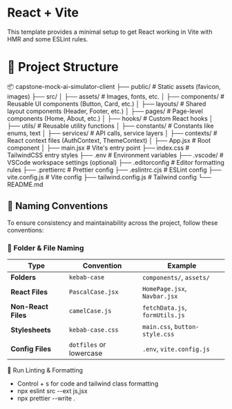 # React + Vite

This template provides a minimal setup to get React working in Vite with HMR and some ESLint rules.

# 📁 Project Structure

📦 capstone-mock-ai-simulator-client
├── public/ # Static assets (favicon, images)
├── src/
│ ├── assets/ # Images, fonts, etc.
│ ├── components/ # Reusable UI components (Button, Card, etc.)
│ ├── layouts/ # Shared layout components (Header, Footer, etc.)
│ ├── pages/ # Page-level components (Home, About, etc.)
│ ├── hooks/ # Custom React hooks
│ ├── utils/ # Reusable utility functions
│ ├── constants/ # Constants like enums, text
│ ├── services/ # API calls, service layers
│ ├── contexts/ # React context files (AuthContext, ThemeContext)
│ ├── App.jsx # Root component
│ ├── main.jsx # Vite's entry point
├── index.css # TailwindCSS entry styles
├── .env # Environment variables
├── .vscode/ # VSCode workspace settings (optional)
├── .editorconfig # Editor formatting rules
├── .prettierrc # Prettier config
├── .eslintrc.cjs # ESLint config
├── vite.config.js # Vite config
├── tailwind.config.js # Tailwind config
└── README.md

## 🧾 Naming Conventions

To ensure consistency and maintainability across the project, follow these conventions:

### 📂 Folder & File Naming

| Type                | Convention              | Example                        |
| ------------------- | ----------------------- | ------------------------------ |
| **Folders**         | `kebab-case`            | `components/`, `assets/`       |
| **React Files**     | `PascalCase.jsx`        | `HomePage.jsx`, `Navbar.jsx`   |
| **Non-React Files** | `camelCase.js`          | `fetchData.js`, `formUtils.js` |
| **Stylesheets**     | `kebab-case.css`        | `main.css`, `button-style.css` |
| **Config Files**    | `dotfiles` or lowercase | `.env`, `vite.config.js`       |

🧪 Run Linting & Formatting
- Control + s for code and tailwind class formatting
- npx eslint src --ext js,jsx
- npx prettier --write .
